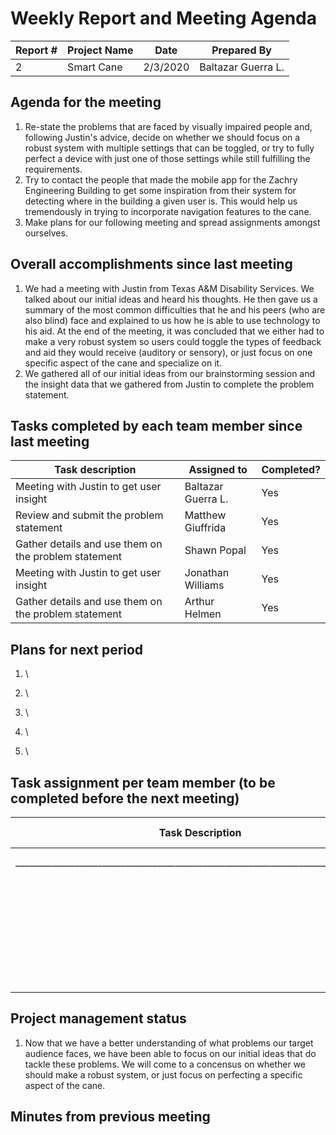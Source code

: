 # Weekly Report and Meeting Agenda


| Report # | Project Name | Date | Prepared By |
| --- | --- | --- | --- |
| 2 | Smart Cane | 2/3/2020 | Baltazar Guerra L. |


## Agenda for the meeting
1. Re-state the problems that are faced by visually impaired people and, following Justin's advice, decide on whether we should focus on a robust system with multiple settings that can be toggled, or try to fully perfect a device with just one of those settings while still fulfilling the requirements.
2. Try to contact the people that made the mobile app for the Zachry Engineering Building to get some inspiration from their system for detecting where in the building a given user is. This would help us tremendously in trying to incorporate navigation features to the cane.
3. Make plans for our following meeting and spread assignments amongst ourselves.

## Overall accomplishments since last meeting
1. We had a meeting with Justin from Texas A&M Disability Services. We talked about our initial ideas and heard his thoughts. He then gave us a summary of the most common difficulties that he and his peers (who are also blind) face and explained to us how he is able to use technology to his aid. At the end of the meeting, it was concluded that we either had to make a very robust system so users could toggle the types of feedback and aid they would receive (auditory or sensory), or just focus on one specific aspect of the cane and specialize on it.
2. We gathered all of our initial ideas from our brainstorming session and the insight data that we gathered from Justin to complete the problem statement.

## Tasks completed by each team member since last meeting

| Task description | Assigned to | Completed? |
| --- | --- | --- |
|  Meeting with Justin to get user insight   |  Baltazar Guerra L.  | Yes |
| Review and submit the problem statement | Matthew Giuffrida | Yes |
| Gather details and use them on the problem statement | Shawn Popal | Yes |
| Meeting with Justin to get user insight | Jonathan Williams | Yes |
| Gather details and use them on the problem statement | Arthur Helmen | Yes |


## Plans for next period
1. \

2. \

3. \

4. \

5. \

## Task assignment per team member (to be completed before the next meeting)
| Task Description | Assigned to |
| --- | --- |
|_________________________________________________________________________________ | Baltazar Guerra L |
| | Matthew Giuffrida |
| | Shawn Popal |
| | Jonathan Williams |
| | Arthur Helmen |

## Project management status
1. Now that we have a better understanding of what problems our target audience faces, we have been able to focus on our initial ideas that do tackle these problems. We will come to a concensus on whether we should make a robust system, or just focus on perfecting a specific aspect of the cane.

## Minutes from previous meeting

